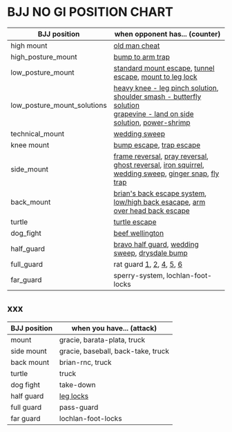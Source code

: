 # BJJ NO GI POSITION CHART

| BJJ position                | when opponent has... (counter)                                                                                                                                                                                                                                |
| --------------------------- | ------------------------------------------------------------------------------------------------------------------------------------------------------------------------------------------------------------------------------------------------------------- |
| high mount                  | [old man cheat][mnt-leg-lift-phillip]                                                                                                                                                                                                                         |
| high_posture_mount          | [bump to arm trap][mnt-bump-to-arm-trap-knight]                                                                                                                                                                                                               |
| low_posture_mount           | [standard mount escape][mnt-standard-escape-lochlan], [tunnel escape][mnt-tunnel-firaz], [mount to leg lock][mnt-leglock-reilly]                                                                                                                              |
| low_posture_mount_solutions | [heavy knee - leg pinch solution][mnt-heavy-knee-solution-gracie], [shoulder smash - butterfly solution][mnt-shoulder-smash-solution-brian] <br/> [grapevine - land on side solution][mnt-grapevine-solution-tonin], [power-shrimp][mnt-power-shrimp-danaher] |
| technical_mount             | [wedding sweep][mnt-wedding-sweep-brian]                                                                                                                                                                                                                      |
| knee mount                  | [bump escape][mnt-knee-escape-brian], [trap escape][mnt-knee-escape-lochlan]                                                                                                                                                                                  |
| side_mount                  | [frame reversal][smnt-frame-firaz], [pray reversal][smnt-pray-firaz], [ghost reversal][smnt-ghost-brian], [iron squirrel][smnt-iron-squirrel-chewy], [wedding sweep][mnt-wedding-sweep-brian], [ginger snap][smnt-ginger-snap], [fly trap][smnt-fly-trap]     |
| back_mount                  | [brian's back escape system][back-escape-brian], [low/high back esacape][back-escape-fox], [arm over head back escape][back-escape-gracie]                                                                                                                    |
| turtle                      | [turtle escape][turtle-escape-lochlan]                                                                                                                                                                                                                        |
| dog_fight                   | [beef wellington][dog-beef-wellington-jason]                                                                                                                                                                                                                  |
| half_guard                  | [bravo half guard][electric-chair-bravo], [wedding sweep][mnt-wedding-sweep-brian], [drysdale bump][dog-drysdale-bump]                                                                                                                                        |
| full_guard                  | rat guard [1][grd-rat-guard-1-dryfus], [2][grd-rat2], [4][grd-rat4], [5][grd-rat5], [6][grd-rat6]                                                                                                                                                             |
| far_guard                   | sperry-system, lochlan-foot-locks                                                                                                                                                                                                                             |

<!-- high mount -->

[mnt-leg-lift-phillip]: https://tinyurl.com/y6ssyar4

<!-- high posture mount -->

[mnt-bump-to-arm-trap-knight]: https://tinyurl.com/y4njyjqc

<!-- low posture mount -->

[mnt-tunnel-firaz]: https://tinyurl.com/y2prmcb5
[mnt-standard-escape-lochlan]: https://tinyurl.com/y5gtuklf
[mnt-leglock-reilly]: https://tinyurl.com/yyk345fo

<!-- low posture mount solution -->

[mnt-heavy-knee-solution-gracie]: https://tinyurl.com/yxj7sfdm
[mnt-shoulder-smash-solution-brian]: https://tinyurl.com/y5t6krwh
[mnt-grapevine-solution-tonin]: https://tinyurl.com/yxogbul2
[mnt-power-shrimp-danaher]: https://tinyurl.com/y55hpocg

<!-- technical mount -->

[mnt-wedding-sweep-brian]: https://tinyurl.com/y4wrz3pr

<!-- knee mount -->

[mnt-knee-escape-brian]: https://tinyurl.com/y6kdcbse
[mnt-knee-escape-lochlan]: https://tinyurl.com/y2toomy2

<!-- side mount -->

[smnt-pray-firaz]: https://tinyurl.com/y3n7wdfb
[smnt-frame-firaz]: https://tinyurl.com/y52p742r
[smnt-ghost-brian]: https://tinyurl.com/yy2h2vjx
[smnt-iron-squirrel-chewy]: https://tinyurl.com/y4hq22ky
[smnt-ginger-snap]: https://tinyurl.com/y4gjf4ht
[smnt-fly-trap]: https://tinyurl.com/y3akhg42

<!-- back mount -->

[back-escape-brian]: https://tinyurl.com/y2sm6wnn
[back-escape-gracie]: https://tinyurl.com/yy7dvgy3
[back-escape-fox]: https://tinyurl.com/yyq7jode

<!-- turtle -->

[turtle-escape-lochlan]: https://tinyurl.com/y5ywx88z

<!-- dog fight -->

[dog-beef-wellington-jason]: https://tinyurl.com/y5hve65q

<!-- half guard -->

[dog-drysdale-bump]: https://tinyurl.com/y29tgapd
[electric-chair-bravo]: https://tinyurl.com/yync2ux4

<!-- full guard -->

[grd-rat-guard-1-dryfus]: https://tinyurl.com/yyn5p3d2
[grd-rat2]: https://tinyurl.com/y2bwunu8
[grd-rat4]: https://tinyurl.com/yyy2hdbr
[grd-rat5]: https://tinyurl.com/y6azh4hw
[grd-rat6]: https://tinyurl.com/y4w6vvu2

<!-- far guard -->

## xxx

| BJJ position | when you have... (attack)          |
| ------------ | ---------------------------------- |
| mount        | gracie, barata-plata, truck        |
| side mount   | gracie, baseball, back-take, truck |
| back mount   | brian-rnc, truck                   |
| turtle       | truck                              |
| dog fight    | take-down                          |
| half guard   | [leg locks][hgrd-leg-locks-chewy]  |
| full guard   | pass-guard                         |
| far guard    | lochlan-foot-locks                 |

<!-- half guard -->

[hgrd-leg-locks-chewy]: https://tinyurl.com/yy4nxxtf
